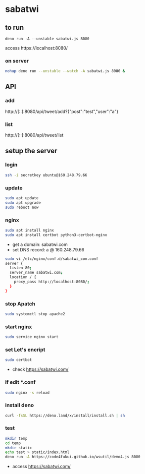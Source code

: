 # sabatwi

## to run

```
deno run -A --unstable sabatwi.js 8080
```
access https://localhost:8080/

### on server

```sh
nohup deno run --unstable --watch -A sabatwi.js 8080 &
```

## API

### add

http://[::]:8080/api/tweet/add?{"post":"test","user":"a"}

### list

http://[::]:8080/api/tweet/list

## setup the server

### login

```sh
ssh -i secretkey ubuntu@160.248.79.66
```

### update

```sh
sudo apt update
sudo apt upgrade
sudo reboot now
```
### nginx

```sh
sudo apt install nginx
sudo apt install certbot python3-certbot-nginx
```

- get a domain: sabatwi.com
- set DNS record: a @ 160.248.79.66

```sh
sudo vi /etc/nginx/conf.d/sabatwi_com.conf
server {
  listen 80;
  server_name sabatwi.com;
  location / {
    proxy_pass http://localhost:8080/;
  }
}
```

### stop Apatch

```sh
sudo systemctl stop apache2
```

### start nginx

```sh
sudo service nginx start
```

### set Let's encript

```sh
sudo certbot
```

- check https://sabatwi.com/

### if edit *.conf

```sh
sudo nginx -s reload
```

### install deno

```sh
curl -fsSL https://deno.land/x/install/install.sh | sh
```

### test

```sh
mkdir temp
cd temp
mkdir static
echo test > static/index.html
deno run -A https://code4fukui.github.io/wsutil/demo4.js 8080
```
- access https://sabatwi.com/
